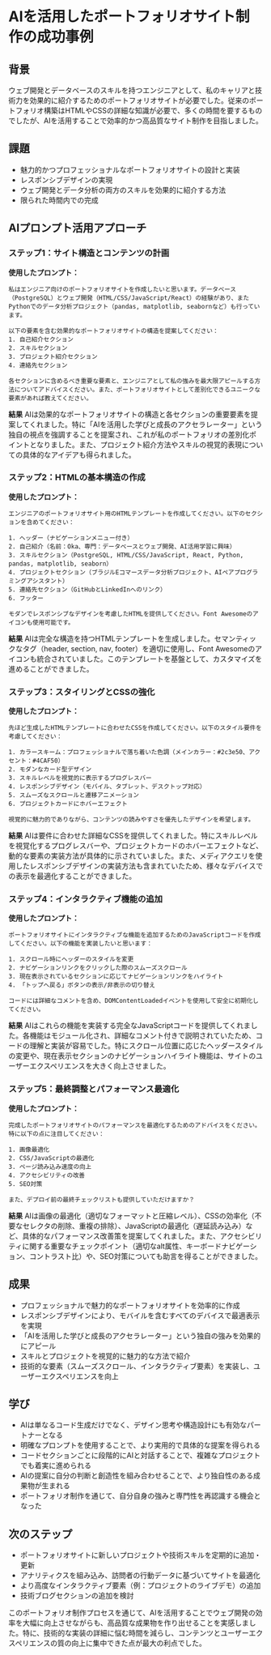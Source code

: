 # AIを活用したポートフォリオサイト制作の成功事例

## 背景

ウェブ開発とデータベースのスキルを持つエンジニアとして、私のキャリアと技術力を効果的に紹介するためのポートフォリオサイトが必要でした。従来のポートフォリオ構築はHTMLやCSSの詳細な知識が必要で、多くの時間を要するものでしたが、AIを活用することで効率的かつ高品質なサイト制作を目指しました。

## 課題

- 魅力的かつプロフェッショナルなポートフォリオサイトの設計と実装
- レスポンシブデザインの実現
- ウェブ開発とデータ分析の両方のスキルを効果的に紹介する方法
- 限られた時間内での完成

## AIプロンプト活用アプローチ

### ステップ1：サイト構造とコンテンツの計画

**使用したプロンプト：**
```
私はエンジニア向けのポートフォリオサイトを作成したいと思います。データベース（PostgreSQL）とウェブ開発（HTML/CSS/JavaScript/React）の経験があり、またPythonでのデータ分析プロジェクト（pandas, matplotlib, seabornなど）も行っています。

以下の要素を含む効果的なポートフォリオサイトの構造を提案してください：
1. 自己紹介セクション
2. スキルセクション
3. プロジェクト紹介セクション
4. 連絡先セクション

各セクションに含めるべき重要な要素と、エンジニアとして私の強みを最大限アピールする方法についてアドバイスください。また、ポートフォリオサイトとして差別化できるユニークな要素があれば教えてください。
```

**結果**
AIは効果的なポートフォリオサイトの構造と各セクションの重要要素を提案してくれました。特に「AIを活用した学びと成長のアクセラレーター」という独自の視点を強調することを提案され、これが私のポートフォリオの差別化ポイントとなりました。また、プロジェクト紹介方法やスキルの視覚的表現についての具体的なアイデアも得られました。

### ステップ2：HTMLの基本構造の作成

**使用したプロンプト：**
```
エンジニアのポートフォリオサイト用のHTMLテンプレートを作成してください。以下のセクションを含めてください：

1. ヘッダー（ナビゲーションメニュー付き）
2. 自己紹介（名前：Oka、専門：データベースとウェブ開発、AI活用学習に興味）
3. スキルセクション（PostgreSQL, HTML/CSS/JavaScript, React, Python, pandas, matplotlib, seaborn）
4. プロジェクトセクション（ブラジルEコマースデータ分析プロジェクト、AIペアプログラミングアシスタント）
5. 連絡先セクション（GitHubとLinkedInへのリンク）
6. フッター

モダンでレスポンシブなデザインを考慮したHTMLを提供してください。Font Awesomeのアイコンも使用可能です。
```

**結果**
AIは完全な構造を持つHTMLテンプレートを生成しました。セマンティックなタグ（header, section, nav, footer）を適切に使用し、Font Awesomeのアイコンも統合されていました。このテンプレートを基盤として、カスタマイズを進めることができました。

### ステップ3：スタイリングとCSSの強化

**使用したプロンプト：**
```
先ほど生成したHTMLテンプレートに合わせたCSSを作成してください。以下のスタイル要件を考慮してください：

1. カラースキーム：プロフェッショナルで落ち着いた色調（メインカラー：#2c3e50、アクセント：#4CAF50）
2. モダンなカード型デザイン
3. スキルレベルを視覚的に表示するプログレスバー
4. レスポンシブデザイン（モバイル、タブレット、デスクトップ対応）
5. スムーズなスクロールと遷移アニメーション
6. プロジェクトカードにホバーエフェクト

視覚的に魅力的でありながら、コンテンツの読みやすさを優先したデザインを希望します。
```

**結果**
AIは要件に合わせた詳細なCSSを提供してくれました。特にスキルレベルを視覚化するプログレスバーや、プロジェクトカードのホバーエフェクトなど、動的な要素の実装方法が具体的に示されていました。また、メディアクエリを使用したレスポンシブデザインの実装方法も含まれていたため、様々なデバイスでの表示を最適化することができました。

### ステップ4：インタラクティブ機能の追加

**使用したプロンプト：**
```
ポートフォリオサイトにインタラクティブな機能を追加するためのJavaScriptコードを作成してください。以下の機能を実装したいと思います：

1. スクロール時にヘッダーのスタイルを変更
2. ナビゲーションリンクをクリックした際のスムーズスクロール
3. 現在表示されているセクションに応じてナビゲーションリンクをハイライト
4. 「トップへ戻る」ボタンの表示/非表示の切り替え

コードには詳細なコメントを含め、DOMContentLoadedイベントを使用して安全に初期化してください。
```

**結果**
AIはこれらの機能を実装する完全なJavaScriptコードを提供してくれました。各機能はモジュール化され、詳細なコメント付きで説明されていたため、コードの理解と実装が容易でした。特にスクロール位置に応じたヘッダースタイルの変更や、現在表示セクションのナビゲーションハイライト機能は、サイトのユーザーエクスペリエンスを大きく向上させました。

### ステップ5：最終調整とパフォーマンス最適化

**使用したプロンプト：**
```
完成したポートフォリオサイトのパフォーマンスを最適化するためのアドバイスをください。特に以下の点に注目してください：

1. 画像最適化
2. CSS/JavaScriptの最適化
3. ページ読み込み速度の向上
4. アクセシビリティの改善
5. SEO対策

また、デプロイ前の最終チェックリストも提供していただけますか？
```

**結果**
AIは画像の最適化（適切なフォーマットと圧縮レベル）、CSSの効率化（不要なセレクタの削除、重複の排除）、JavaScriptの最適化（遅延読み込み）など、具体的なパフォーマンス改善策を提案してくれました。また、アクセシビリティに関する重要なチェックポイント（適切なalt属性、キーボードナビゲーション、コントラスト比）や、SEO対策についても助言を得ることができました。

## 成果

- プロフェッショナルで魅力的なポートフォリオサイトを効率的に作成
- レスポンシブデザインにより、モバイルを含むすべてのデバイスで最適表示を実現
- 「AIを活用した学びと成長のアクセラレーター」という独自の強みを効果的にアピール
- スキルとプロジェクトを視覚的に魅力的な方法で紹介
- 技術的な要素（スムーズスクロール、インタラクティブ要素）を実装し、ユーザーエクスペリエンスを向上

## 学び

- AIは単なるコード生成だけでなく、デザイン思考や構造設計にも有効なパートナーとなる
- 明確なプロンプトを使用することで、より実用的で具体的な提案を得られる
- コードセクションごとに段階的にAIと対話することで、複雑なプロジェクトでも着実に進められる
- AIの提案に自分の判断と創造性を組み合わせることで、より独自性のある成果物が生まれる
- ポートフォリオ制作を通じて、自分自身の強みと専門性を再認識する機会となった

## 次のステップ

- ポートフォリオサイトに新しいプロジェクトや技術スキルを定期的に追加・更新
- アナリティクスを組み込み、訪問者の行動データに基づいてサイトを最適化
- より高度なインタラクティブ要素（例：プロジェクトのライブデモ）の追加
- 技術ブログセクションの追加を検討

このポートフォリオ制作プロセスを通じて、AIを活用することでウェブ開発の効率を大幅に向上させながらも、高品質な成果物を作り出せることを実感しました。特に、技術的な実装の詳細に悩む時間を減らし、コンテンツとユーザーエクスペリエンスの質の向上に集中できた点が最大の利点でした。
